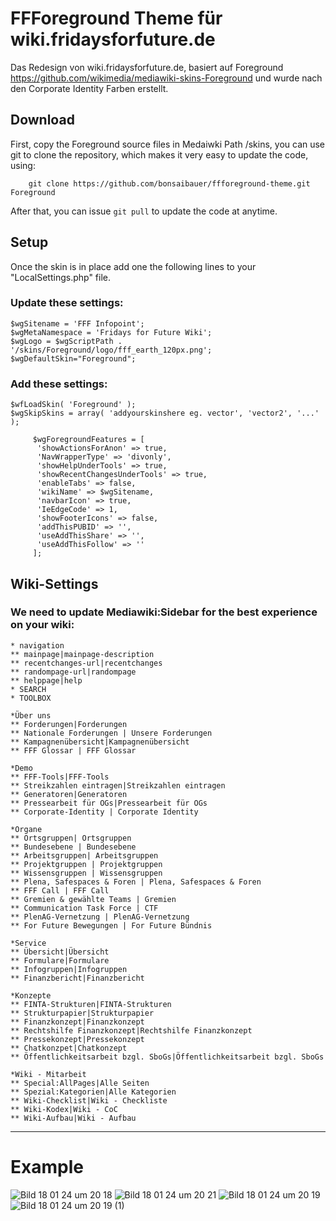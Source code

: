 # FFForeground Theme für wiki.fridaysforfuture.de

Das Redesign von wiki.fridaysforfuture.de, basiert auf Foreground https://github.com/wikimedia/mediawiki-skins-Foreground und wurde nach den Corporate Identity Farben erstellt.

## Download

First, copy the Foreground source files in Medaiwki Path /skins, you can use git to clone the repository, which makes it very easy to update the code, using:
```
    git clone https://github.com/bonsaibauer/ffforeground-theme.git Foreground
```
After that, you can issue `git pull` to update the code at anytime.

## Setup

Once the skin is in place add one the following lines to your "LocalSettings.php" file.

### Update these settings:

```
$wgSitename = 'FFF Infopoint';
$wgMetaNamespace = 'Fridays for Future Wiki';
$wgLogo = $wgScriptPath . '/skins/Foreground/logo/fff_earth_120px.png';
$wgDefaultSkin="Foreground";
```

### Add these settings:
```
$wfLoadSkin( 'Foreground' );
$wgSkipSkins = array( 'addyourskinshere eg. vector', 'vector2', '...' );
```

```
     $wgForegroundFeatures = [
      'showActionsForAnon' => true,
      'NavWrapperType' => 'divonly',
      'showHelpUnderTools' => true,
      'showRecentChangesUnderTools' => true,
      'enableTabs' => false,
      'wikiName' => $wgSitename,
      'navbarIcon' => true,
      'IeEdgeCode' => 1,
      'showFooterIcons' => false,
	  'addThisPUBID' => '',
	  'useAddThisShare' => '',
	  'useAddThisFollow' => ''
     ];
```

## Wiki-Settings

### We need to update Mediawiki:Sidebar for the best experience on your wiki:

```
* navigation
** mainpage|mainpage-description
** recentchanges-url|recentchanges
** randompage-url|randompage
** helppage|help
* SEARCH
* TOOLBOX

*Über uns
** Forderungen|Forderungen
** Nationale Forderungen | Unsere Forderungen
** Kampagnenübersicht|Kampagnenübersicht
** FFF Glossar | FFF Glossar

*Demo
** FFF-Tools|FFF-Tools
** Streikzahlen eintragen|Streikzahlen eintragen
** Generatoren|Generatoren
** Pressearbeit für OGs|Pressearbeit für OGs
** Corporate-Identity | Corporate Identity

*Organe
** Ortsgruppen| Ortsgruppen
** Bundesebene | Bundesebene 
** Arbeitsgruppen| Arbeitsgruppen
** Projektgruppen | Projektgruppen
** Wissensgruppen | Wissensgruppen
** Plena, Safespaces & Foren | Plena, Safespaces & Foren
** FFF Call | FFF Call
** Gremien & gewählte Teams | Gremien
** Communication Task Force | CTF
** PlenAG-Vernetzung | PlenAG-Vernetzung
** For Future Bewegungen | For Future Bündnis

*Service
** Übersicht|Übersicht
** Formulare|Formulare
** Infogruppen|Infogruppen
** Finanzbericht|Finanzbericht

*Konzepte
** FINTA-Strukturen|FINTA-Strukturen
** Strukturpapier|Strukturpapier
** Finanzkonzept|Finanzkonzept
** Rechtshilfe Finanzkonzept|Rechtshilfe Finanzkonzept
** Pressekonzept|Pressekonzept
** Chatkonzpet|Chatkonzept
** Öffentlichkeitsarbeit bzgl. SboGs|Öffentlichkeitsarbeit bzgl. SboGs

*Wiki - Mitarbeit
** Special:AllPages|Alle Seiten
** Spezial:Kategorien|Alle Kategorien
** Wiki-Checklist|Wiki - Checkliste
** Wiki-Kodex|Wiki - CoC
** Wiki-Aufbau|Wiki - Aufbau
```

-------------------------------------------
# Example

![Bild 18 01 24 um 20 18](https://github.com/bonsaibauer/fff-foreground-theme/assets/129884416/1e46ab0d-3d6e-4cb5-b855-2923e4a699c0)
![Bild 18 01 24 um 20 21](https://github.com/bonsaibauer/fff-foreground-theme/assets/129884416/479610e5-bc84-4dc1-adf5-27621b4435de)
![Bild 18 01 24 um 20 19](https://github.com/bonsaibauer/fff-foreground-theme/assets/129884416/6f774f17-1f2c-432c-a0b8-14e1bd174be4)
![Bild 18 01 24 um 20 19 (1)](https://github.com/bonsaibauer/fff-foreground-theme/assets/129884416/9e49dac0-1dd3-4550-a1c7-cf80262072db)




